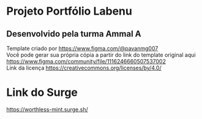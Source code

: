 # Projeto Portfólio Labenu

## Desenvolvido pela turma Ammal A


Template criado por
https://www.figma.com/@pavanmg007
<br>
Você pode gerar sua própria cópia a partir do link do template original aqui
https://www.figma.com/community/file/1116246660507537002
<br>
Link da licença
https://creativecommons.org/licenses/by/4.0/

# Link do Surge
https://worthless-mint.surge.sh/
